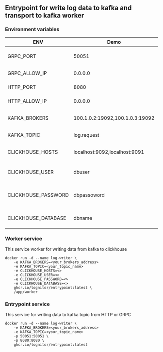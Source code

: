## Entrypoint for write log data to kafka and transport to kafka worker

### Environment variables

| ENV                     | Demo                            | Default | Description                      |
|-------------------------|---------------------------------|---------|----------------------------------|
| GRPC_PORT               | 50051                           | 50051   | Port for GRPC server             |
| GRPC_ALLOW_IP           | 0.0.0.0                         | 0.0.0.0 | Allow ip address                 |
| HTTP_PORT               | 8080                            | 8080    | Port for http server             |
| HTTP_ALLOW_IP           | 0.0.0.0                         | 0.0.0.0 | Allow ip address                 |
| KAFKA_BROKERS           | 100.1.0.2:19092,100.1.0.3:19092 | -       | Brokers address "," split        |
| KAFKA_TOPIC             | log.request                     | -       | Kafka topic for writting         |
| CLICKHOUSE_HOSTS        | localhost:9092,localhost:9091   | -       | Hosts list for clickhouse        |
| CLICKHOUSE_USER         | dbuser                          | -       | Username for clickhouse          |
| CLICKHOUSE_PASSWORD     | dbpassoword                     | -       | Database password for clickhouse |
| CLICKHOUSE_DATABASE     | dbname                          | -       | Database name for clickhouse     |

### Worker service

This service worker for writing data from kafka to clickhouse

```shell
docker run -d --name log-writer \
    -e KAFKA_BROKERS=<your_brokers_address>
    -e KAFKA_TOPIC=<your_topic_name>
    -e CLICKHOUSE_HOSTS=<>
    -e CLICKHOUSE_USER=<>
    -e CLICKHOUSE_PASSWORD=<>
    -e CLICKHOUSE_DATABASE=<>
    ghcr.io/lognitor/entrypoint:latest \
    /app/worker
```

### Entrypoint service

This service for writing data to kafka topic from HTTP or GRPC

```shell
docker run -d --name log-writer \
    -e KAFKA_BROKERS=<your_brokers_address>
    -e KAFKA_TOPIC=<your_topic_name>
    -p 50051:50051 \
    -p 8080:8080 \
    ghcr.io/lognitor/entrypoint:latest
```

